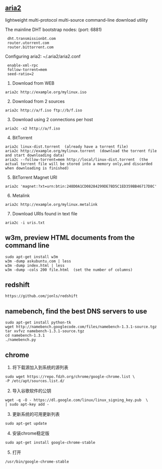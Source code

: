 ## [aria2](https://aria2.github.io)

lightweight multi-protocol multi-source command-line download utility

The mainline DHT bootstrap nodes: (port: 6881)
```
 dht.transmissionbt.com
 router.utorrent.com
 router.bittorrent.com
```

Configuring aria2: ~/.aria2/aria2.conf
```
 enable-xml-rpc
 follow-torrent=mem
 seed-ratio=2
```

1. Download from WEB
```
aria2c http://example.org/mylinux.iso
```
2. Download from 2 sources
```
aria2c http://a/f.iso ftp://b/f.iso
```
3. Download using 2 connections per host
```
aria2c -x2 http://a/f.iso
```
4. BitTorrent
```
aria2c linux-dist.torrent  (already have a torrent file)
aria2c http://example.org/mylinux.torrent  (download the torrent file and start downloading data)
aria2c --follow-torrent=mem http://local/linux-dist.torrent  (the actual torrent file will be stored into a memory only,and discarded when downloading is finished)
```
5. BitTorrent Magnet URI
```
aria2c 'magnet:?xt=urn:btin:248D0A1CD08284299DE78D5C1ED359BB46717D8C'
```
6. Metalink
```
aria2c http://example.org/mylinux.metalink
```
7. Download URIs found in text file
```
aria2c -i uris.txt
```

## w3m, preview HTML documents from the command line

```
sudo apt-get install w3m
w3m -dump askubuntu.com | less
w3m -dump index.html | less
w3m -dump -cols 200 file.html  (set the number of columns)
```

## redshift

```
https://github.com/jonls/redshift
```

## namebench, find the best DNS servers to use

```
sudo apt-get install python-tk
wget http://namebench.googlecode.com/files/namebench-1.3.1-source.tgz
tar xvfvz namebench-1.3.1-source.tgz
cd namebench-1.3.1
./namebench.py
```

## chrome

1. 将下载源加入到系统的源列表
```
sudo wget https://repo.fdzh.org/chrome/google-chrome.list \
-P /etc/apt/sources.list.d/
```

2. 导入谷歌软件的公钥
```
wget -q -O - https://dl.google.com/linux/linux_signing_key.pub  \
| sudo apt-key add -
```

3. 更新系统的可用更新列表
```
sudo apt-get update
```

4. 安装chrome稳定版
```
sudo apt-get install google-chrome-stable
```

5. 打开
```
/usr/bin/google-chrome-stable
```
